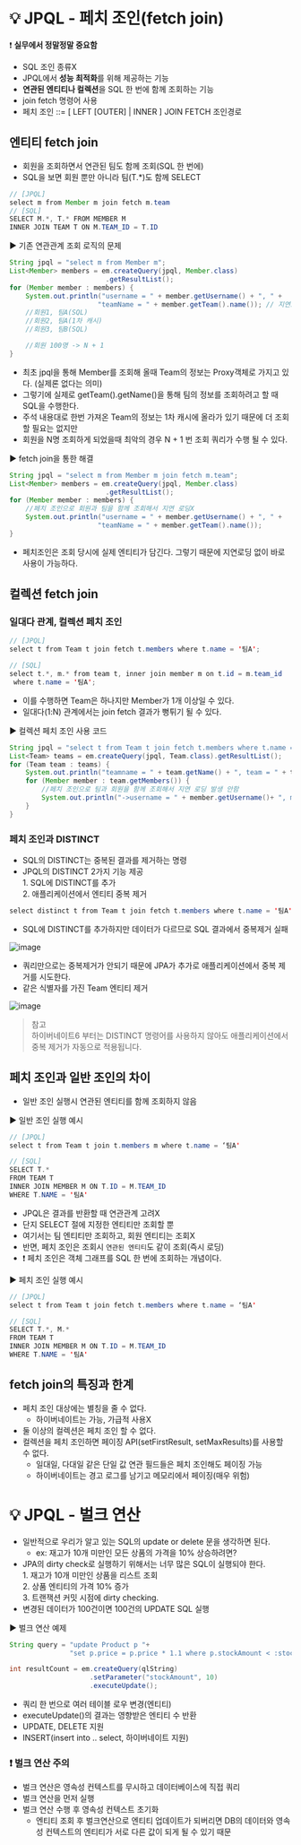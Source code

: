 # 💡 JPQL - 페치 조인(fetch join)
❗ **실무에서 정말정말 중요함**
* SQL 조인 종류X
* JPQL에서 **성능 최적화**를 위해 제공하는 기능
* **연관된 엔티티나 컬렉션**을 SQL 한 번에 함께 조회하는 기능
* join fetch 명령어 사용
* 페치 조인 ::= [ LEFT [OUTER] | INNER ] JOIN FETCH 조인경로

## 엔티티 fetch join
* 회원을 조회하면서 연관된 팀도 함께 조회(SQL 한 번에)
* SQL을 보면 회원 뿐만 아니라 팀(T.*)도 함께 SELECT
```java
// [JPQL]
select m from Member m join fetch m.team
// [SQL]
SELECT M.*, T.* FROM MEMBER M
INNER JOIN TEAM T ON M.TEAM_ID = T.ID 
```

▶️ 기존 연관관계 조회 로직의 문제
```java
String jpql = "select m from Member m";
List<Member> members = em.createQuery(jpql, Member.class) 
                        .getResultList();
for (Member member : members) {
    System.out.println("username = " + member.getUsername() + ", " +
                      "teamName = " + member.getTeam().name()); // 지연로딩 발생!!
	//회원1, 팀A(SQL)
	//회원2, 팀A(1차 캐시)
	//회원3, 팀B(SQL)

	//회원 100명 -> N + 1
}
```
* 최초 jpql을 통해 Member를 조회해 올때 Team의 정보는 Proxy객체로 가지고 있다. (실제론 없다는 의미)
* 그렇기에 실제로 getTeam().getName()을 통해 팀의 정보를 조회하려고 할 때 SQL을 수행한다.
* 주석 내용대로 한번 가져온 Team의 정보는 1차 캐시에 올라가 있기 때문에 더 조회할 필요는 없지만
* 회원을 N명 조회하게 되었을때 최악의 경우 N + 1 번 조회 쿼리가 수행 될 수 있다.

▶️ fetch join을 통한 해결
```java
String jpql = "select m from Member m join fetch m.team";
List<Member> members = em.createQuery(jpql, Member.class) 
                        .getResultList();
for (Member member : members) {
    //페치 조인으로 회원과 팀을 함께 조회해서 지연 로딩X
    System.out.println("username = " + member.getUsername() + ", " +
                      "teamName = " + member.getTeam().name());
}
```
* 페치조인은 조회 당시에 실제 엔티티가 담긴다. 그렇기 때문에 지연로딩 없이 바로 사용이 가능하다.

## 컬렉션 fetch join
### 일대다 관계, 컬렉션 페치 조인
```java
// [JPQL]
select t from Team t join fetch t.members where t.name = '팀A';

// [SQL]
select t.*, m.* from team t, inner join member m on t.id = m.team_id
 where t.name = '팀A';
```
* 이를 수행하면 Team은 하나지만 Member가 1개 이상일 수 있다.
* 일대다(1:N) 관계에서는 join fetch 결과가 뻥튀기 될 수 있다.

▶️ 컬렉션 페치 조인 사용 코드
```java
String jpql = "select t from Team t join fetch t.members where t.name = '팀A'"
List<Team> teams = em.createQuery(jpql, Team.class).getResultList();
for (Team team : teams) {
    System.out.println("teamname = " + team.getName() + ", team = " + team);
    for (Member member : team.getMembers()) {
        //페치 조인으로 팀과 회원을 함께 조회해서 지연 로딩 발생 안함
        System.out.println("->username = " + member.getUsername()+ ", member = " + member);
    }
}
```

### 페치 조인과 DISTINCT
* SQL의 DISTINCT는 중복된 결과를 제거하는 명령
* JPQL의 DISTINCT 2가지 기능 제공   
      1. SQL에 DISTINCT를 추가   
      2. 애플리케이션에서 엔티티 중복 제거

```java
select distinct t from Team t join fetch t.members where t.name = '팀A';
```
* SQL에 DISTINCT를 추가하지만 데이터가 다르므로 SQL 결과에서 중복제거 실패

![image](https://user-images.githubusercontent.com/39439576/234271650-3597abfc-e9b2-44e2-9744-d2aa715aeda1.png)
* 쿼리만으로는 중복제거가 안되기 때문에 JPA가 추가로 애플리케이션에서 중복 제거를 시도한다.
* 같은 식별자를 가진 Team 엔티티 제거

![image](https://user-images.githubusercontent.com/39439576/234271972-124516e1-adad-4be8-ac92-36f2c760156b.png)

> 참고  
> 하이버네이트6 부터는 DISTINCT 명령어를 사용하지 않아도 애플리케이션에서 중복 제거가 자동으로 적용됩니다. 

## 페치 조인과 일반 조인의 차이
* 일반 조인 실행시 연관된 엔티티를 함께 조회하지 않음

▶️ 일반 조인 실행 예시
```java
// [JPQL]
select t from Team t join t.members m where t.name = ‘팀A'

// [SQL]
SELECT T.*
FROM TEAM T
INNER JOIN MEMBER M ON T.ID = M.TEAM_ID
WHERE T.NAME = '팀A'
```
* JPQL은 결과를 반환할 때 연관관계 고려X
* 단지 SELECT 절에 지정한 엔티티만 조회할 뿐
* 여기서는 팀 엔티티만 조회하고, 회원 엔티티는 조회X
* 반면, 페치 조인은 조회시 `연관된 엔티티`도 같이 조회(즉시 로딩) 
* ❗ 페치 조인은 객체 그래프를 SQL 한 번에 조회하는 개념이다.

▶️ 페치 조인 실행 예시
```java
// [JPQL]
select t from Team t join fetch t.members where t.name = ‘팀A'

// [SQL]
SELECT T.*, M.*
FROM TEAM T
INNER JOIN MEMBER M ON T.ID = M.TEAM_ID
WHERE T.NAME = '팀A'
```

## fetch join의 특징과 한계
* 페치 조인 대상에는 별칭을 줄 수 없다.
  * 하이버네이트는 가능, 가급적 사용X
* 둘 이상의 컬렉션은 페치 조인 할 수 없다.
* 컬렉션을 페치 조인하면 페이징 API(setFirstResult, setMaxResults)를 사용할 수 없다.
  * 일대일, 다대일 같은 단일 값 연관 필드들은 페치 조인해도 페이징 가능
  * 하이버네이트는 경고 로그를 남기고 메모리에서 페이징(매우 위험)

# 💡 JPQL - 벌크 연산
* 일반적으로 우리가 알고 있는 SQL의 update or delete 문을 생각하면 된다.
  * ex: 재고가 10개 미만인 모든 상품의 가격을 10% 상승하려면?
* JPA의 dirty check로 실행하기 위해서는 너무 많은 SQL이 실행되야 한다.    
      1. 재고가 10개 미만인 상품을 리스트 조회   
      2. 상품 엔티티의 가격 10% 증가   
      3. 트랜잭션 커밋 시점에 dirty checking.      
* 변경된 데이터가 100건이면 100건의 UPDATE SQL 실행

▶️ 벌크 연산 예제
```java
String query = "update Product p "+
               "set p.price = p.price * 1.1 where p.stockAmount < :stockAmount";

int resultCount = em.createQuery(qlString)
                    .setParameter("stockAmount", 10)
                    .executeUpdate();
```
* 쿼리 한 번으로 여러 테이블 로우 변경(엔티티)
* executeUpdate()의 결과는 영향받은 엔티티 수 반환
* UPDATE, DELETE 지원
* INSERT(insert into .. select, 하이버네이트 지원)

### ❗ 벌크 연산 주의
* 벌크 연산은 영속성 컨텍스트를 무시하고 데이터베이스에 직접 쿼리
* 벌크 연산을 먼저 실행
* 벌크 연산 수행 후 영속성 컨텍스트 초기화
  * 엔티티 조회 후 벌크연산으로 엔티티 업데이트가 되버리면 DB의 데이터와 영속성 컨텍스트의 엔티티가 서로 다른 값이 되게 될 수 있기 때문
